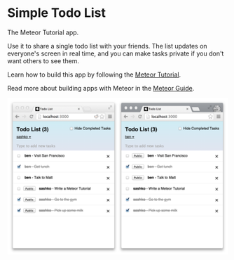# Simple Todo List

The Meteor Tutorial app.

Use it to share a single todo list with your friends. The list updates on everyone's screen in real time, and you can
make tasks private if you don't want others to see them.

Learn how to build this app by following the [Meteor Tutorial](http://www.meteor.com/install).

Read more about building apps with Meteor in the [Meteor Guide](http://guide.meteor.com).

![screenshot](screenshot.png)

